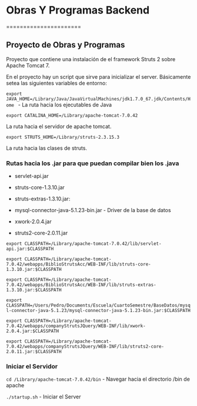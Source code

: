 <h1>Obras Y Programas Backend</h1>

======================

<h2>Proyecto de Obras y Programas</h2>



Proyecto que contiene una instalación de el framework Struts 2 sobre Apache Tomcat 7. 

En el proyecto hay un script que sirve para inicializar el server. Básicamente setea las siguientes variables de entorno:



`export JAVA_HOME=/Library/Java/JavaVirtualMachines/jdk1.7.0_67.jdk/Contents/Home ` - La ruta hacia los ejecutables de Java



`export CATALINA_HOME=/Library/apache-tomcat-7.0.42`

La ruta hacia el servidor de apache tomcat.



`export STRUTS_HOME=/Library/struts-2.3.15.3`

La ruta hacia las clases de struts.



<h3>Rutas hacia los .jar para que puedan compilar bien los .java</h3>



* servlet-api.jar

* struts-core-1.3.10.jar

* struts-extras-1.3.10.jar:

* mysql-connector-java-5.1.23-bin.jar - Driver de la base de datos

* xwork-2.0.4.jar

* struts2-core-2.0.11.jar



`export CLASSPATH=/Library/apache-tomcat-7.0.42/lib/servlet-api.jar:$CLASSPATH `

`export CLASSPATH=/Library/apache-tomcat-7.0.42/webapps/BiblioStrutsAcc/WEB-INF/lib/struts-core-1.3.10.jar:$CLASSPATH`

`export CLASSPATH=/Library/apache-tomcat-7.0.42/webapps/BiblioStrutsAcc/WEB-INF/lib/struts-extras-1.3.10.jar:$CLASSPATH`

`export CLASSPATH=/Users/Pedro/Documents/Escuela/CuartoSemestre/BaseDatos/mysql-connector-java-5.1.23/mysql-connector-java-5.1.23-bin.jar:$CLASSPATH`

`export CLASSPATH=/Library/apache-tomcat-7.0.42/webapps/companyStrutsJQuery/WEB-INF/lib/xwork-2.0.4.jar:$CLASSPATH`

`export CLASSPATH=/Library/apache-tomcat-7.0.42/webapps/companyStrutsJQuery/WEB-INF/lib/struts2-core-2.0.11.jar:$CLASSPATH`


<h3>Iniciar el Servidor</h3>

`cd /Library/apache-tomcat-7.0.42/bin` - Navegar hacia el directorio /bin de apache

`./startup.sh` - Iniciar el Server
